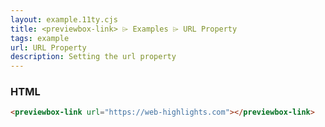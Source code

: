 ```yaml
---
layout: example.11ty.cjs
title: <previewbox-link> ⌲ Examples ⌲ URL Property
tags: example
url: URL Property
description: Setting the url property
---
```


<previewbox-link url="https://web-highlights.com"></previewbox-link>

<h3>HTML</h3>

```html
<previewbox-link url="https://web-highlights.com"></previewbox-link>
```
